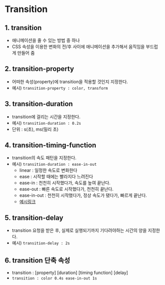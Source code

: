 # Transition
## 1. transition
- 애니메이션을 줄 수 있는 방법 중 하나
- CSS 속성을 이용한 변화의 전/후 사이에 애니메이션을 추가해서 움직임을 부드럽게 만들어 줌

## 2. transition-property
- 어떠한 속성(property)에 transition을 적용할 것인지 지정한다.
- 예시) `transition-property : color, transform`

## 3. transition-duration
- transition에 걸리는 시간을 지정한다.
- 예시) `transition-duration : 0.2s`
- 단위 : s(초), ms(밀리 초)

## 4. transition-timing-function
- transition의 속도 패턴을 지정한다.
- 예시) `transition-duration : ease-in-out`
    - linear : 일정한 속도로 변화한다
    - ease : 시작할 때에는 빨라지다 느려진다
    - ease-in : 천천히 시작했다가, 속도를 높여 끝난다.
    - ease-out : 빠른 속도로 시작했다가, 천천히 끝난다.
    - ease-in-out : 천천히 시작했다가, 정상 속도가 됐다가, 빠르게 끝난다.
    - [예시링크](https://codepen.io/Joogumi/full/eYMgrKO)

## 5. transition-delay
- transition 요청을 받은 후, 실제로 실행되기까지 기다려야하는 시간의 양을 지정한다.
- 예시) `transition-delay : 2s`

## 6. transition 단축 속성
- transition : [property] [duration] [timing function] [delay]
- `transition : color 0.4s ease-in-out 1s`